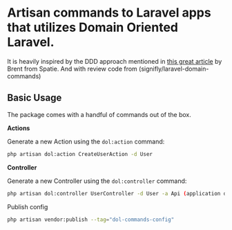 # Artisan commands to Laravel apps that utilizes Domain Oriented Laravel.

It is heavily inspired by the DDD approach mentioned in [this great article](https://stitcher.io/blog/organise-by-domain) by Brent from Spatie.
And with review code from (signifly/laravel-domain-commands)

## Basic Usage

The package comes with a handful of commands out of the box.

**Actions**

Generate a new Action using the `dol:action` command:

```bash
php artisan dol:action CreateUserAction -d User
```

**Controller**

Generate a new Controller using the `dol:controller` command:

```bash
php artisan dol:controller UserController -d User -a Api (application dentro de exp: src/App/Api)
```

Publish config
```bash
php artisan vendor:publish --tag="dol-commands-config"
```
